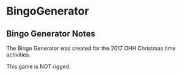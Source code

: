 # BingoGenerator

## Bingo Generator Notes

The Bingo Generator was created for the 2017 OHH Christmas time activities.

This game is NOT rigged.
